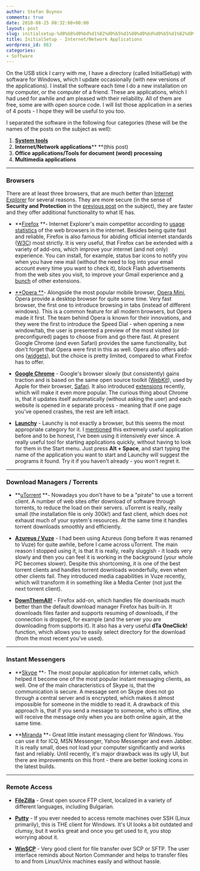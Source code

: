 ```yaml
---
author: Stefan Buynov
comments: true
date: 2010-08-25 08:32:08+00:00
layout: post
slug: initialsetup-%d0%b8%d0%bd%d1%82%d0%b5%d1%80%d0%bd%d0%b5%d1%82%d0%bc%d1%80%d0%b5%d0%b6%d0%be%d0%b2%d0%b8-%d0%bf%d1%80%d0%b8%d0%bb%d0%be%d0%b6%d0%b5%d0%bd%d0%b8%d1%8f
title: InitialSetup - Internet/Network Applications
wordpress_id: 863
categories:
- Software
---
```



On the USB stick I carry with me, I have a directory (called  InitialSetup) with software for Windows, which I update occasionally  (with new versions of the applications). I install the software each  time I do a new installation on my computer, or the computer of a  friend. These are applications, which I had used for awhile and am  pleased with their reliability. All of them are free, some are with open  source code. I will list those application in a series of 4 posts - I  hope they will be useful to you too.


I separated the software in the following four categories (thеse will be the names of the posts on the subject as well):


   1. [**System tools**](/blog/2010/04/08/initialsetup-system-tools/)
   2. **Internet/Network applications**** **(this post)
   3. **Office applications/Tools for document (word) processing**
   4. **Multimedia applications**


** **


### Browsers


There are at least three browsers, that are much better than [Internet  Explorer](http://www.microsoft.com/windows/internet-explorer/default.aspx) for several reasons. They are more secure (in the sense of  **Security and Protection** in the [previous post](/blog/2010/04/08/initialsetup-system-tools/) on the subject), they are  faster and they offer additional functionality to what IE has.


  * **[Firefox](http://www.mozilla.com) **- Internet Explorer's main competitor according to [usage  statistics](http://en.wikipedia.org/wiki/Usage_share_of_web_browsers) of the web browsers in the internet. Besides being quite fast  and reliable, Firefox is also famous for abiding official internet  standards ([W3C](http://www.w3.org/)) most strictly. It is very useful,  that Firefox can be extended with a variety of add-ons, which improve  your internet (and not only) experience. You can install, for example,  status bar icons to notify you when you have new mail (without the need  to log into your email account every time you want to check it), block  Flash advertisements from the web sites you visit, to improve your Gmail  experience and [a bunch](https://addons.mozilla.org) of other extensions.


  * [**Opera **](http://www.opera.com/)- Alongside the most popular mobile browser, [Opera Mini](http://www.opera.com/mobile/), Opera provide a desktop browser for quite some time. Very fast browser, the first one to introduce browsing in tabs (instead of different windows). This is a common feature for all modern browsers, but Opera made it first. The team behind Opera is known for their innovations, and they were the first to introduce the Speed Dial - when opening a new window/tab, the user is presented a preview of the most visited (or preconfigured) pages to choose from and go there fast. At present Google Chrome (and even Safari) provides the same functionality, but don't forget that Opera were first in this as well. Opera also offers add-ons ([widgets](http://www.opera.com/widgets/)), but the choice is pretty limited, compared to what Firefox has to offer.


  * [**Google Chrome**](http://www.google.com/chrome) - Google's browser slowly (but consistently) gains traction and is based on the same open source toolkit ([WebKit](http://webkit.org/)), used by Apple for their browser, [Safari](http://www.apple.com/safari/). It also introduced [extensions](https://chrome.google.com/extensions) recently, which will make it even more popular. The curious thing about Chrome is, that it updates itself automatically (without asking the user) and each website is opened in e separate process - meaning that if one page you've opened crashes, the rest are left intact.


  * [**Launchy**](http://www.launchy.net/) - Launchy is not exactly a browser, but this seems the most appropriate category for it. I [mentioned](/blog/2007/08/27/sourceforgenet-update-2007-08-24-edition/) this extremely useful application before and to be honest, I've been using it intensively ever since. A really useful tool for starting applications quickly, without having to look for them in the Start menu. Just press **Alt + Space**,  and start typing the name of the application you want to start and Launchy will suggest the programs it found. Try it if you haven't already - you won't regret it.


** **


### Download Managers / Torrents


  * **[uTorrent](http://www.utorrent.com/) **- Nowadays you don't have to be a "pirate" to use a torrent client. A number of web sites offer download of software through torrents, to reduce the load on their servers. uTorrent is really, really small (the installation file is only 300k!) and fast client, which does not exhaust much of your system's resources. At the same time it handles torrent downloads smoothly and efficiently.


  * [**Azureus / Vuze**](http://www.vuze.com/) - I had been using Azureus (long before it was renamed to Vuze) for quite awhile, before I came across uTorrent. The main reason I stopped using it, is that it is really, really sluggish - it loads very slowly and then you can feel it is working in the background (your whole PC becomes slower). Despite this shortcoming, it is one of the best torrent clients and handles torrent downloads wonderfully, even when other clients fail. They introduced media capabilities in Vuze recently, which will transform it in something like a Media Center (not just the next torrent client).


  * [**DownThemAll!**](http://www.downthemall.net/) - Firefox add-on, which handles file downloads much better than the default download manager Firefox has built-in. It downloads files faster and supports resuming of downloads, if the connection is dropped, for example (and the server you are downloading from supports it). It also has a very useful **dTa OneClick!** function, which allows you to easily select directory for the download (from the most recent you've used).


** **


### Instant Messengers


  * **[Skype](http://www.skype.com) **- The most popular application for internet calls, which helped it become one of the most popular instant messaging clients, as well.  One of the main characteristics of Skype is, that the communication is secure. A message sent on Skype does not go through a central server and is encrypted, which makes it almost impossible for someone in the middle to read it. A drawback of this approach is, that if you send a message to someone, who is offline, she will receive the message only when you are both online again, at the same time.


  * **[Miranda](http://www.miranda-im.org/) **- Great little instant messaging client for Windows. You can use it for ICQ, MSN Messenger, Yahoo Messenger and even  Jabber. It is really small, does not load your computer significantly and works fast and reliably. Until recently, it's major drawback was its ugly UI, but there are improvements on this front - there are better looking icons in the latest builds.


** **


### Remote Access


  * [**FileZilla**](http://filezilla-project.org/) - Great open source FTP client, localized in a variety of different languages, including Bulgarian.


  * [**Putty**](http://www.chiark.greenend.org.uk/~sgtatham/putty/) - If you ever needed to access remote machines over SSH (Linux primarily), this is THE client for Windows. It's UI looks a bit outdated and clumsy, but it works great and once you get used to it, you stop worrying about it.


  * [**WinSCP**](http://winscp.net) - Very good client for file transfer over SCP or SFTP. The user interface reminds about Norton Commander and helps to transfer files to and from Linux/Unix machines easily and without hassle.
